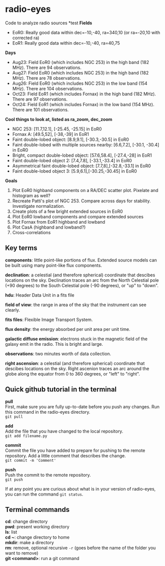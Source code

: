 # radio-eyes
Code to analyze radio sources
*test
**Fields** <br />
* EoR0: Really good data within dec=-10,-40, ra=340,10 (or ra=-20,10 with corrected ra)
* EoR1: Really good data within dec=-10,-40, ra=40,75

**Days** <br />
* Aug23: Field EoR0 (which includes NGC 253) in the high band (182 MHz). There are 94 observations.
* Aug27: Field EoR0 (which includes NGC 253) in the high band (182 MHz). There are 78 observations.
* Aug26: Field EoR0 (which includes NGC 253) in the low band (154 MHz). There are 104 observations.
* Oct23: Field EoR1 (which includes Fornax) in the high band (182 MHz). There are 97 observations.
* Oct24: Field EoR1 (which includes Fornax) in the low band (154 MHz). There are 101 observations.

**Cool things to look at, listed as ra_zoom, dec_zoom** <br />
* NGC 253: [11.7,12.1], [-25.45, -25.15] in EoR0
* Fornax A: [49.5,52], [-38,-39] in EoR1
* Faint double-lobed object: [8.9,9.1], [-30.3,-30.5] in EoR0
* Faint double-lobed with multiple sources nearby: [6.6,7.2], [-30.1, -30.4] in EoR0
* Bright, compact double-lobed object: [57.6,58.4], [-27.4,-28] in EoR1
* Faint double-lobed object 2: [7.4,7.8], [-33.1,-33.4] in EoR0
* Asymmetrical faint double-lobed object: [7.7,8],[-32.8,-33.1] in EoR0
* Faint double-lobed object 3: [5.9,6.1],[-30.25,-30.45] in EoR0

**Goals** <br />
1. Plot EoR0 highband components on a RA/DEC scatter plot. Pixelate and histogram as well? <br />
2. Recreate Patti's plot of NGC 253. Compare across days for stability. Investigate normalization. <br />
3. Create plots of a few bright extended sources in EoR0 <br />
4. Plot EoR0 lowband components and compare extended sources <br />
5. Plot Fornax from EoR1 highband and lowband <br />
6. Plot CasA (highband and lowband?) <br />
7. Cross-correlations <br />

## Key terms

**components**: little point-like portions of flux. Extended source models can be built using many point-like flux components. <br />

**declination**: a celestial (and therefore spherical) coordinate that descibes locations on the sky. Declination traces an arc from the North Celestial pole (+90 degrees) to the South Celestial pole (-90 degrees), or "up" to "down".<br />

**hdu**: Header Data Unit in a fits file <br />

**field of view**: the range in area of the sky that the instrument can see clearly. <br />

**fits files**: Flexible Image Transport System. <br />

**flux density**: the energy absorbed per unit area per unit time. <br />

**galactic diffuse emission**: electrons stuck in the magnetic field of the galaxy emit in the radio. This is bright and large. <br />

**observations**: two minutes worth of data collection. <br />

**right ascension**: a celestial (and therefore spherical) coordinate that descibes locations on the sky. Right ascenion traces an arc around the globe along the equator from 0 to 360 degrees, or "left" to "right".<br />

## Quick github tutorial in the terminal

**pull** <br />
First, make sure you are fully up-to-date before you push any changes. Run this command in the radio-eyes directory. <br />
`git pull` <br />

**add** <br />
Add the file that you have changed to the local repository. <br />
`git add filename.py` <br />

**commit** <br />
Commit the file you have added to prepare for pushing to the remote repository. Add a little comment that describes the change. <br />
`git commit -m 'Comment'` <br />

**push** <br />
Push the commit to the remote repository. <br />
`git push` <br />

If at any point you are curious about what is in your version of radio-eyes, you can run the command `git status`.

## Terminal commands

**cd**: change directory<br />
**pwd**: present working directory <br />
**ls**: list <br />
**cd \~**: change directory to home <br />
**mkdir**: make a directory <br />
**rm**: remove, optional recursive `-r` (goes before the name of the folder you want to remove) <br />
**git \<command\>**: run a git command <br />
